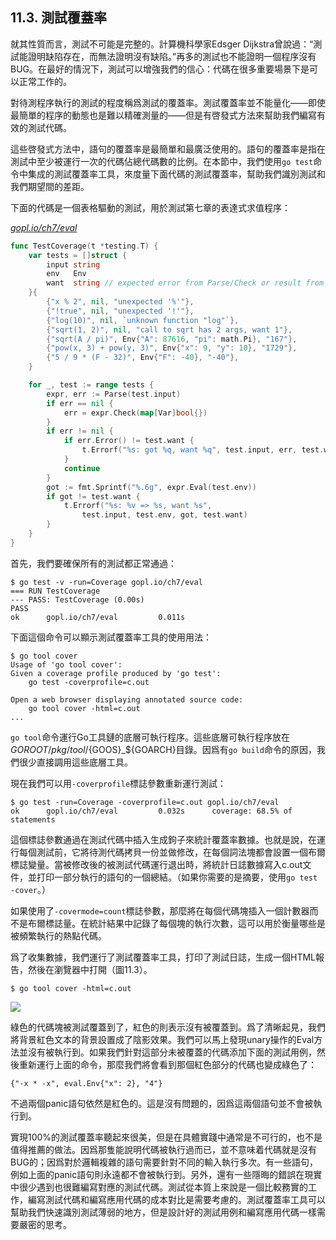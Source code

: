 ## 11.3. 測試覆蓋率

就其性質而言，測試不可能是完整的。計算機科學家Edsger Dijkstra曾說過：“測試能證明缺陷存在，而無法證明沒有缺陷。”再多的測試也不能證明一個程序沒有BUG。在最好的情況下，測試可以增強我們的信心：代碼在很多重要場景下是可以正常工作的。

對待測程序執行的測試的程度稱爲測試的覆蓋率。測試覆蓋率並不能量化——即使最簡單的程序的動態也是難以精確測量的——但是有啓發式方法來幫助我們編寫有效的測試代碼。

這些啓發式方法中，語句的覆蓋率是最簡單和最廣泛使用的。語句的覆蓋率是指在測試中至少被運行一次的代碼佔總代碼數的比例。在本節中，我們使用`go test`命令中集成的測試覆蓋率工具，來度量下面代碼的測試覆蓋率，幫助我們識別測試和我們期望間的差距。

下面的代碼是一個表格驅動的測試，用於測試第七章的表達式求值程序：

<u><i>gopl.io/ch7/eval</i></u>
```Go
func TestCoverage(t *testing.T) {
	var tests = []struct {
		input string
		env   Env
		want  string // expected error from Parse/Check or result from Eval
	}{
		{"x % 2", nil, "unexpected '%'"},
		{"!true", nil, "unexpected '!'"},
		{"log(10)", nil, `unknown function "log"`},
		{"sqrt(1, 2)", nil, "call to sqrt has 2 args, want 1"},
		{"sqrt(A / pi)", Env{"A": 87616, "pi": math.Pi}, "167"},
		{"pow(x, 3) + pow(y, 3)", Env{"x": 9, "y": 10}, "1729"},
		{"5 / 9 * (F - 32)", Env{"F": -40}, "-40"},
	}

	for _, test := range tests {
		expr, err := Parse(test.input)
		if err == nil {
			err = expr.Check(map[Var]bool{})
		}
		if err != nil {
			if err.Error() != test.want {
				t.Errorf("%s: got %q, want %q", test.input, err, test.want)
			}
			continue
		}
		got := fmt.Sprintf("%.6g", expr.Eval(test.env))
		if got != test.want {
			t.Errorf("%s: %v => %s, want %s",
				test.input, test.env, got, test.want)
		}
	}
}
```

首先，我們要確保所有的測試都正常通過：

```
$ go test -v -run=Coverage gopl.io/ch7/eval
=== RUN TestCoverage
--- PASS: TestCoverage (0.00s)
PASS
ok      gopl.io/ch7/eval         0.011s
```

下面這個命令可以顯示測試覆蓋率工具的使用用法：

```
$ go tool cover
Usage of 'go tool cover':
Given a coverage profile produced by 'go test':
    go test -coverprofile=c.out

Open a web browser displaying annotated source code:
    go tool cover -html=c.out
...
```

`go tool`命令運行Go工具鏈的底層可執行程序。這些底層可執行程序放在$GOROOT/pkg/tool/${GOOS}_${GOARCH}目錄。因爲有`go build`命令的原因，我們很少直接調用這些底層工具。

現在我們可以用`-coverprofile`標誌參數重新運行測試：

```
$ go test -run=Coverage -coverprofile=c.out gopl.io/ch7/eval
ok      gopl.io/ch7/eval         0.032s      coverage: 68.5% of statements
```

這個標誌參數通過在測試代碼中插入生成鉤子來統計覆蓋率數據。也就是說，在運行每個測試前，它將待測代碼拷貝一份並做修改，在每個詞法塊都會設置一個布爾標誌變量。當被修改後的被測試代碼運行退出時，將統計日誌數據寫入c.out文件，並打印一部分執行的語句的一個總結。（如果你需要的是摘要，使用`go test -cover`。）

如果使用了`-covermode=count`標誌參數，那麼將在每個代碼塊插入一個計數器而不是布爾標誌量。在統計結果中記錄了每個塊的執行次數，這可以用於衡量哪些是被頻繁執行的熱點代碼。

爲了收集數據，我們運行了測試覆蓋率工具，打印了測試日誌，生成一個HTML報告，然後在瀏覽器中打開（圖11.3）。

```
$ go tool cover -html=c.out
```

![](../images/ch11-03.png)

綠色的代碼塊被測試覆蓋到了，紅色的則表示沒有被覆蓋到。爲了清晰起見，我們將背景紅色文本的背景設置成了陰影效果。我們可以馬上發現unary操作的Eval方法並沒有被執行到。如果我們針對這部分未被覆蓋的代碼添加下面的測試用例，然後重新運行上面的命令，那麼我們將會看到那個紅色部分的代碼也變成綠色了：

```
{"-x * -x", eval.Env{"x": 2}, "4"}
```

不過兩個panic語句依然是紅色的。這是沒有問題的，因爲這兩個語句並不會被執行到。

實現100%的測試覆蓋率聽起來很美，但是在具體實踐中通常是不可行的，也不是值得推薦的做法。因爲那隻能說明代碼被執行過而已，並不意味着代碼就是沒有BUG的；因爲對於邏輯複雜的語句需要針對不同的輸入執行多次。有一些語句，例如上面的panic語句則永遠都不會被執行到。另外，還有一些隱晦的錯誤在現實中很少遇到也很難編寫對應的測試代碼。測試從本質上來說是一個比較務實的工作，編寫測試代碼和編寫應用代碼的成本對比是需要考慮的。測試覆蓋率工具可以幫助我們快速識別測試薄弱的地方，但是設計好的測試用例和編寫應用代碼一樣需要嚴密的思考。
